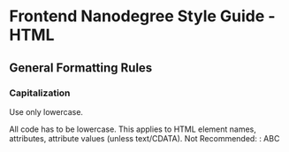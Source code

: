 # Frontend Nanodegree Style Guide - HTML

## General Formatting Rules

### Capitalization
Use only lowercase.

All code has to be lowercase. This applies to HTML element names, attributes, attribute values (unless text/CDATA).
Not Recommended:
:    ABC
